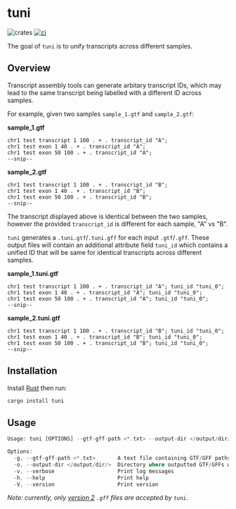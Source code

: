 # tuni

![crates](https://img.shields.io/crates/v/tuni)
[![ci](https://github.com/dzhang32/tuni/workflows/lint-test-release/badge.svg)](https://github.com/dzhang32/tuni/actions)

The goal of `tuni` is to unify transcripts across different samples.

## Overview

Transcript assembly tools can generate arbitary transcript IDs, which may lead to the same transcript being labelled with a different ID across samples.

For example, given two samples `sample_1.gtf` and `sample_2.gtf`:

**sample_1.gtf**

```text
chr1 test transcript 1 100 . + . transcript_id "A"; 
chr1 test exon 1 40 . + . transcript_id "A"; 
chr1 test exon 50 100 . + . transcript_id "A";
--snip-- 
```

**sample_2.gtf**

```text
chr1 test transcript 1 100 . + . transcript_id "B"; 
chr1 test exon 1 40 . + . transcript_id "B"; 
chr1 test exon 50 100 . + . transcript_id "B";
--snip-- 
```

The transcript displayed above is identical between the two samples, however the provided `transcript_id` is different for each sample, "A" vs "B".

`tuni` generates a `.tuni.gtf`/`.tuni.gff` for each input `.gtf`/`.gff`. These output files will contain an additional attribute field `tuni_id` which contains a unified ID that will be same for identical transcripts across different samples.

**sample_1.tuni.gtf**

```text
chr1 test transcript 1 100 . + . transcript_id "A"; tuni_id "tuni_0";
chr1 test exon 1 40 . + . transcript_id "A"; tuni_id "tuni_0";
chr1 test exon 50 100 . + . transcript_id "A"; tuni_id "tuni_0";
--snip-- 
```

**sample_2.tuni.gtf**

```text
chr1 test transcript 1 100 . + . transcript_id "B"; tuni_id "tuni_0";
chr1 test exon 1 40 . + . transcript_id "B"; tuni_id "tuni_0";
chr1 test exon 50 100 . + . transcript_id "B"; tuni_id "tuni_0";
--snip-- 
```

## Installation

Install [Rust](https://doc.rust-lang.org/book/ch01-01-installation.html) then run:

```bash
cargo install tuni
```

## Usage

```rust
Usage: tuni [OPTIONS] --gtf-gff-path <*.txt> --output-dir </output/dir/>

Options:
  -g, --gtf-gff-path <*.txt>       A text file containing GTF/GFF paths
  -o, --output-dir </output/dir/>  Directory where outputted GTF/GFFs will be stored
  -v, --verbose                    Print log messages
  -h, --help                       Print help
  -V, --version                    Print version
```

*Note: currently, only [version 2](https://www.ensembl.org/info/website/upload/gff.html) `.gff` files are accepted by `tuni`.*
